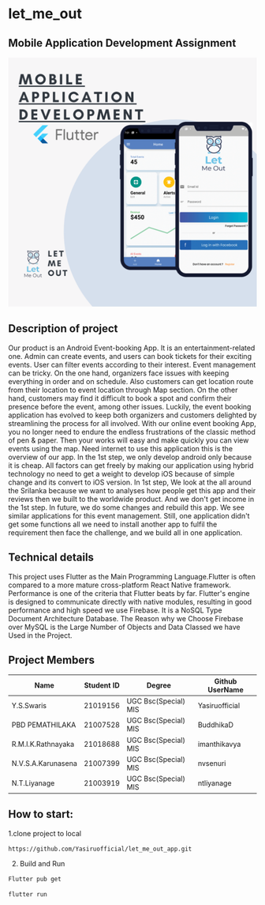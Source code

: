 # let_me_out

## Mobile Application Development Assignment

<img src="./images/flutter app.png">

## Description of project

Our product is an Android Event-booking App. It is an entertainment-related one. Admin can create events, and users can book tickets for their exciting events. User can filter events according to their interest. Event management can be tricky. On the one hand, organizers face issues with keeping everything in order and on schedule. Also customers can get location route from their location to event location through Map section.
On the other hand, customers may find it difficult to book a spot and confirm their presence before the event, among other issues. Luckily, the event booking application has evolved to keep both organizers and customers delighted by streamlining the process for all involved. With our online event booking App, you no longer need to endure the endless frustrations of the classic method of pen & paper. Then your works will easy and make quickly you can view events using the map. Need internet to use this application this is the overview of our app.
	In the 1st step, we only develop android only because it is cheap. All factors can get freely by making our application using hybrid technology no need to get a weight to develop iOS because of simple change and its convert to iOS version. In 1st step, We look at the all around the Srilanka because we want to analyses how people get this app and their reviews then we built to the worldwide product. And we don't get income in the 1st step. In future, we do some changes and rebuild this app. We see similar applications for this event management. Still, one application didn't get some functions all we need to install another app to fulfil the requirement then face the challenge, and we build all in one application.

## Technical details

This project uses Flutter as the Main Programming Language.Flutter is often compared to a more mature cross-platform React Native framework. Performance is one of the criteria that Flutter beats by far. Flutter's engine is designed to communicate directly with native modules, resulting in good performance and high speed we use Firebase. It is a NoSQL Type Document Architecture Database. The Reason why we Choose Firebase over MySQL is the Large Number of Objects and Data Classed we have Used in the Project.

## Project Members
| Name| Student ID | Degree | Github UserName |
|--|--|--|--|
| Y.S.Swaris | 21019156 | UGC Bsc(Special) MIS| Yasiruofficial |
| PBD PEMATHILAKA | 21007528 | UGC Bsc(Special) MIS| BuddhikaD |
| R.M.I.K.Rathnayaka | 21018688| UGC Bsc(Special) MIS| imanthikavya |
| N.V.S.A.Karunasena | 21007399 | UGC Bsc(Special) MIS| nvsenuri |
| N.T.Liyanage | 21003919| UGC Bsc(Special) MIS|ntliyanage| |



## How to start:
1.clone project to local

```bash
https://github.com/Yasiruofficial/let_me_out_app.git
```

2. Build and Run

```bash
Flutter pub get
```

```bash
flutter run
```
